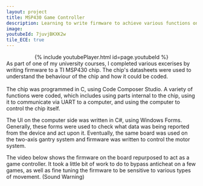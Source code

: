 ```yaml
---
layout: project
title: MSP430 Game Controller
description: Learning to write firmware to achieve various functions on an MSP430 Board. (Video Demo)
image:
youtubeId: 7juvjBKXK2w
tile_ECE: true
---
```


<center>{% include youtubePlayer.html id=page.youtubeId %}</center>
As part of one of my university courses, I completed various excerises by writing firmware to a TI MSP430 chip. The chip's datasheets were used to understand the behaviour of the chip and how it could be coded.<br/><br/>
The chip was programmed in C, using Code Composer Studio. A variety of functions were coded, which includes using parts internal to the chip, using it to communicate via UART to a computer, and using the computer to control the chip itself.

The UI on the computer side was written in C#, using Windows Forms. Generally, these forms were used to check what data was being reported from the device and act upon it. Eventually, the same board was used on the two-axis gantry system and firmware was written to control the motor system.

The video below shows the firmware on the board repurposed to act as a game controller. It took a little bit of work to do to bypass anticheat on a few games, as well as fine tuning the firmware to be sensitive to various types of movement. (Sound Warning)



